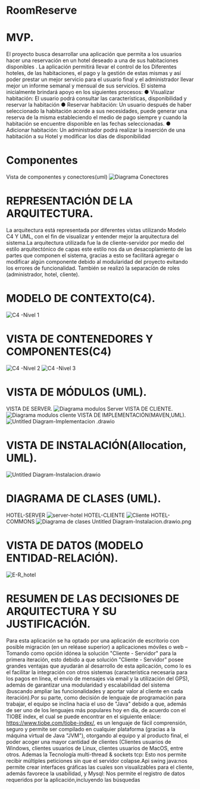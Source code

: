 # RoomReserve
# MVP.
El proyecto busca desarrollar una aplicación que permita a los  usuarios hacer una reservación en un hotel deseado a una de sus habitaciones disponibles . La aplicación permitirá llevar el control de los Diferentes hoteles, de las habitaciones, el pago y la gestión de estas mismas y así poder prestar un mejor servicio para el usuario final y el administrador llevar mejor un informe semanal y mensual de sus servicios. 
	El sistema inicialmente brindará apoyo en los siguientes procesos:
  ● Visualizar habitación: El usuario podrá consultar las características, disponibilidad y reservar la habitación
  ● Reservar habitación: Un usuario después de haber seleccionado la habitación acorde a sus necesidades, puede generar una reserva de la misma estableciendo el medio de pago siempre y cuando la habitación se encuentre disponible en las fechas seleccionadas.
  ● Adicionar habitación: Un administrador podrá realizar la inserción de una habitación a su Hotel y modificar los días de disponibilidad

# Componentes
Vista de componentes y conectores(uml)
![Diagrama Conectores](docs/Uml/Diagrama%20Conectores.jpg)

# REPRESENTACIÓN DE LA ARQUITECTURA. 
La arquitectura está representada por diferentes vistas utilizando Modelo C4 Y UML, con el fin de visualizar y entender mejor la arquitectura del sistema.La arquitectura utilizada fue la de cliente-servidor por medio del estilo arquitectónico de capas este estilo nos da un desacoplamiento de las partes que componen el sistema, gracias a esto se facilitará agregar o modificar algún componente debido al modularidad del proyecto evitando los errores de funcionalidad. También se realizó la separación de roles (administrador, hotel, cliente).


# MODELO DE CONTEXTO(C4).
![C4 -Nivel 1](docs/C4/C4%20-Nivel%201.jpg)
# VISTA DE CONTENEDORES Y COMPONENTES(C4)
![C4 -Nivel 2](docs/C4/C4%20-Nivel%202.jpg)
![C4 -Nivel 3](docs/C4/C4%20-Nivel%203.jpg)
# VISTA DE MÓDULOS (UML).
VISTA DE SERVER.
![Diagrama modulos Server](docs/Uml/Diagrama%20modulos%20Server.png)
VISTA DE CLIENTE.
![Diagrama modulos cliente](docs/Uml/Diagrama%20modulos%20cliente.png)
VISTA DE IMPLEMENTACIÓN(MAVEN,UML).
![Untitled Diagram-Implementacion .drawio](docs/Uml/Untitled%20Diagram-Implementacion%20.drawio.png)
# VISTA DE INSTALACIÓN(Allocation, UML).
![Untitled Diagram-Instalacion.drawio](docs/Uml/Untitled%20Diagram-Instalacion.drawio.png)
# DIAGRAMA DE CLASES (UML).
HOTEL-SERVER
![server-hotel](docs/Uml/server-hotel.png)
HOTEL-CLIENTE
![Cliente](docs/Uml/Cliente.png)
HOTEL-COMMONS
![Diagrama de clases](docs/Uml/Diagrama%20de%20clases.png)
Untitled Diagram-Instalacion.drawio.png
# VISTA DE DATOS (MODELO ENTIDAD-RELACIÓN).
![E-R_hotel](docs/Uml/E-R_hotel.png)

# RESUMEN DE LAS DECISIONES DE ARQUITECTURA Y SU JUSTIFICACIÓN.
Para esta aplicación se ha optado por una aplicación de escritorio con posible migración (en un reléase superior) a aplicaciones móviles o web – Tomando como opción  idónea la solución "Cliente - Servidor" para la primera iteración, esto debido a que solución "Cliente - Servidor" posee grandes ventajas que ayudarán al desarrollo de esta aplicación, como lo es el facilitar la integración con otros sistemas (característica necesaria para los pagos en línea, el envío de mensajes vía email y la utilización del GPS), además de garantizar una modularidad y escalabilidad del sistema (buscando ampliar las funcionalidades y aportar valor al cliente en cada iteración).Por su parte, como decisión de lenguaje de programación para trabajar, el equipo se inclina hacia el uso de "Java" debido a que, además de ser uno de los lenguajes más populares hoy en día, de acuerdo con el TIOBE índex, el cual se puede encontrar en el siguiente enlace: https://www.tiobe.com/tiobe-index/, es un lenguaje de fácil comprensión, seguro y permite ser compilado en cualquier plataforma (gracias a la máquina virtual de Java "JVM"), otorgando al equipo y al producto final, el poder acoger una mayor cantidad de clientes (Clientes usuarios de Windows, clientes usuarios de Linux, clientes usuarios de MacOS, entre otros. Ademas la Tecnología multi-thread & sockets tcp: Esto nos permite recibir múltiples peticiones sin que el servidor colapse.Api swing java:nos permite crear interfaces gráficas las cuales son visualizables para el cliente, además favorece la usabilidad, y Mysql: Nos permite el registro de datos requeridos por la aplicación,incluyendo las búsquedas 

